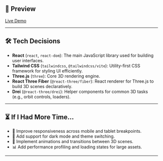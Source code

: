## 🔗 Preview

[Live Demo](https://drive.google.com/file/d/1zfevZmc4DKO-lk_r8hldyxj5eLL3dOIJ/view?usp=sharing) 

---

## 🛠️ Tech Decisions

- **React** (`react`, `react-dom`): The main JavaScript library used for building user interfaces.
- **Tailwind CSS** (`tailwindcss`, `@tailwindcss/vite`): Utility-first CSS framework for styling UI efficiently.
- **Three.js** (`three`): Core 3D rendering engine.
- **React Three Fiber** (`@react-three/fiber`): React renderer for Three.js to build 3D scenes declaratively.
- **Drei** (`@react-three/drei`): Helper components for common 3D tasks (e.g., orbit controls, loaders).

---

## ⏳ If I Had More Time…

- 📱 Improve responsiveness across mobile and tablet breakpoints.
- 🎨 Add support for dark mode and theme switching.
- 🔄 Implement animations and transitions between 3D scenes.
- 📊 Add performance profiling and loading states for large assets.

---

